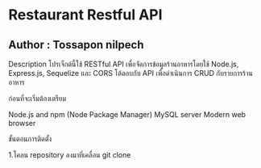 # Restaurant Restful API
## Author : **Tossapon nilpech**
Description
โปรเจ็กต์นี้ใช้ RESTful API เพื่อจัดการข้อมูลร้านอาหารโดยใช้ Node.js, Express.js, Sequelize และ CORS โต้ตอบกับ API เพื่อดำเนินการ CRUD กับรายการร้านอาหาร


ก่อนที่จะเริ่มต้องเตรียม

Node.js and npm (Node Package Manager)
MySQL server
Modern web browser

ขั้นตอนการติดตั้ง

1.โคลน repository ลงมาที่เคลื่อน 
git clone 
